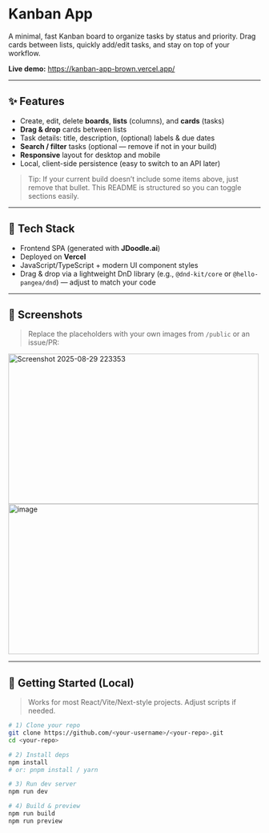 # Kanban App

A minimal, fast Kanban board to organize tasks by status and priority. Drag cards between lists, quickly add/edit tasks, and stay on top of your workflow.

**Live demo:** https://kanban-app-brown.vercel.app/

---

## ✨ Features

- Create, edit, delete **boards**, **lists** (columns), and **cards** (tasks)
- **Drag & drop** cards between lists
- Task details: title, description, (optional) labels & due dates
- **Search / filter** tasks (optional — remove if not in your build)
- **Responsive** layout for desktop and mobile
- Local, client-side persistence (easy to switch to an API later)

> Tip: If your current build doesn’t include some items above, just remove that bullet. This README is structured so you can toggle sections easily.

---

## 🧱 Tech Stack

- Frontend SPA (generated with **JDoodle.ai**)
- Deployed on **Vercel**
- JavaScript/TypeScript + modern UI component styles
- Drag & drop via a lightweight DnD library (e.g., `@dnd-kit/core` or `@hello-pangea/dnd`) — adjust to match your code

---

## 📸 Screenshots

> Replace the placeholders with your own images from `/public` or an issue/PR:

<img width="500" height="300" alt="Screenshot 2025-08-29 223353" src="https://github.com/user-attachments/assets/4cf698ed-162d-4a68-a831-c55f18710a8a" />
<img width="500" height="300" alt="image" src="https://github.com/user-attachments/assets/1f67ac09-48f2-401b-9f1e-60937d67a94e" />


---

## 🚀 Getting Started (Local)

> Works for most React/Vite/Next-style projects. Adjust scripts if needed.

```bash
# 1) Clone your repo
git clone https://github.com/<your-username>/<your-repo>.git
cd <your-repo>

# 2) Install deps
npm install
# or: pnpm install / yarn

# 3) Run dev server
npm run dev

# 4) Build & preview
npm run build
npm run preview
